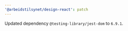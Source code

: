 ```yaml
---
'@arbeidstilsynet/design-react': patch
---
```


Updated dependency `@testing-library/jest-dom` to `6.9.1`.
